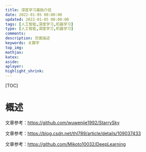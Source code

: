 ```yaml
---
title: 深度学习基础介绍
date: 2022-01-05 00:00:00
updated: 2022-01-05 00:00:00
tags: [人工智能,深度学习,机器学习]
type: [人工智能,深度学习,机器学习]
comments: 
description: 页面描述
keywords: 关键字
top_img:
mathjax:
katex:
aside:
aplayer:
highlight_shrink:
---
```


[TOC]

# 概述

文章参考：https://github.com/wuwenjie1992/StarrySky

文章参考：https://blog.csdn.net/thl789/article/details/109037433

文章参考：https://github.com/Mikoto10032/DeepLearning